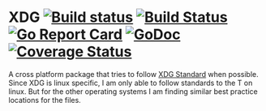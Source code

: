 # XDG [![Build status](https://ci.appveyor.com/api/projects/status/9eoupq9jgsu2p0jv?svg=true)](https://ci.appveyor.com/project/dixonwille/xdg) [![Build Status](https://travis-ci.org/OpenPeeDeeP/xdg.svg?branch=master)](https://travis-ci.org/OpenPeeDeeP/xdg) [![Go Report Card](https://goreportcard.com/badge/github.com/OpenPeeDeeP/xdg)](https://goreportcard.com/report/github.com/OpenPeeDeeP/xdg) [![GoDoc](https://godoc.org/github.com/OpenPeeDeeP/xdg?status.svg)](https://godoc.org/github.com/OpenPeeDeeP/xdg) [![Coverage Status](https://coveralls.io/repos/github/OpenPeeDeeP/xdg/badge.svg?branch=master)](https://coveralls.io/github/OpenPeeDeeP/xdg?branch=master)

A cross platform package that tries to follow [XDG Standard](https://standards.freedesktop.org/basedir-spec/basedir-spec-latest.html) when possible. Since XDG is linux specific, I am only able to follow standards to the T on linux. But for the other operating systems I am finding similar best practice locations for the files.
